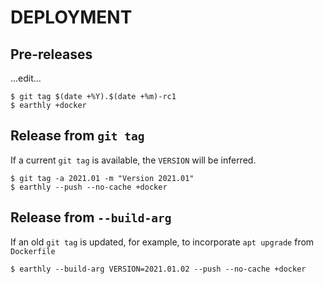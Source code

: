 # DEPLOYMENT

## Pre-releases
...edit...
```
$ git tag $(date +%Y).$(date +%m)-rc1
$ earthly +docker
```

## Release from `git tag`
If a current `git tag` is available, the `VERSION` will be inferred.
```
$ git tag -a 2021.01 -m "Version 2021.01"
$ earthly --push --no-cache +docker
```

## Release from `--build-arg`
If an old `git tag` is updated, for example, to incorporate `apt upgrade` from `Dockerfile`
```
$ earthly --build-arg VERSION=2021.01.02 --push --no-cache +docker
```
